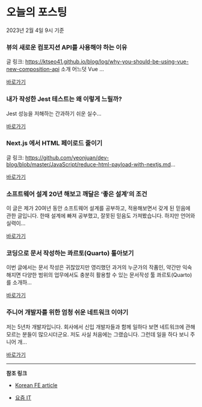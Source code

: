 # 오늘의 포스팅 
2023년 2월 4일 9시 기준 

###  뷰의 새로운 컴포지션 API를 사용해야 하는 이유 

 글 링크: https://ktseo41.github.io/blog/log/why-you-should-be-using-vue-new-composition-api 소개 어느덧 Vue ... 

 [바로가기](https://kofearticle.substack.com/p/korean-fe-article-api) 

###  내가 작성한 Jest 테스트는 왜 이렇게 느릴까? 

 Jest 성능을 저해하는 간과하기 쉬운 실수... 

 [바로가기](https://kofearticle.substack.com/p/korean-fe-article-jest) 

###  Next.js 에서 HTML 페이로드 줄이기 

 글 링크: https://github.com/yeonjuan/dev-blog/blob/master/JavaScript/reduce-html-payload-with-nextjs.md... 

 [바로가기](https://kofearticle.substack.com/p/korean-fe-article-nextjs-html) 

### 소프트웨어 설계 20년 해보고 깨달은 ‘좋은 설계’의 조건 

 이 글은 제가 20여년 동안 소프트웨어 설계를 공부하고, 적용해보면서 갖게 된 믿음에 관한 글입니다. 한때 설계에 빠져 공부했고, 잘못된 믿음도 가져봤습니다. 하지만 언어와 실력이... 

 [바로가기](https://yozm.wishket.com/magazine/detail/1884/) 

### 코딩으로 문서 작성하는 콰르토(Quarto) 톺아보기 

 이번 글에서는 문서 작성은 귀찮았지만 영리했던 과거의 누군가의 작품인, 약간만 익숙해지면 다양한 범위의 업무에서도 충분히 활용할 수 있는 문서작성 툴 콰르토(Quarto)를 소개하... 

 [바로가기](https://yozm.wishket.com/magazine/detail/1883/) 

### 주니어 개발자를 위한 엄청 쉬운 네트워크 이야기 

 저는 5년차 개발자입니다. 회사에서 신입 개발자들과 함께 일하다 보면 네트워크에 관해 모르는 분들이 많으시더군요. 저도 사실 처음에는 그랬습니다. 그런데 일을 하다 보니 주니어 개... 

 [바로가기](https://yozm.wishket.com/magazine/detail/1875/) 

---

**참조 링크**

- [Korean FE article](https://kofearticle.substack.com) 

- [요즘 IT](https://yozm.wishket.com/magazine) 

